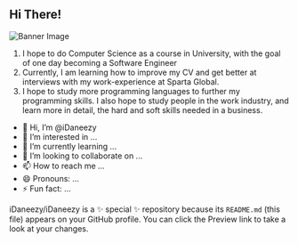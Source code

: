 ## Hi There!
![Banner Image](https://www.clipartbest.com/cliparts/4cb/ogM/4cbogMyoi.png)
1. I hope to do Computer Science as a course in University, with the goal of one day becoming a Software Engineer
2. Currently, I am learning how to improve my CV and get better at interviews with my work-experience at Sparta Global. 
3. I hope to study more programming languages to further my programming skills. I also hope to study people in the work industry, and learn more in detail, the hard and soft skills needed in a business.

- 👋 Hi, I’m @iDaneezy
- 👀 I’m interested in ...
- 🌱 I’m currently learning ...
- 💞️ I’m looking to collaborate on ...
- 📫 How to reach me ...
- 😄 Pronouns: ...
- ⚡ Fun fact: ...

iDaneezy/iDaneezy is a ✨ special ✨ repository because its `README.md` (this file) appears on your GitHub profile.
You can click the Preview link to take a look at your changes.

